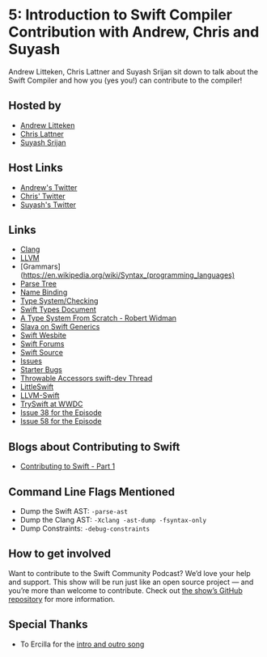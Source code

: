 # 5: Introduction to Swift Compiler Contribution with Andrew, Chris and Suyash

Andrew Litteken, Chris Lattner and Suyash Srijan sit down to talk about the Swift Compiler and how you (yes you!) can contribute to the compiler!

## Hosted by

- [Andrew Litteken](https://github.com/AndrewLitteken)
- [Chris Lattner](https://twitter.com/clattner_llvm)
- [Suyash Srijan](https://github.com/theblixguy)

## Host Links
- [Andrew's Twitter](https://twitter.com/AndrewLitteken)
- [Chris' Twitter](https://twitter.com/clattner_llvm)
- [Suyash's Twitter](https://twitter.com/suyashsrijan)

## Links

- [Clang](https://clang.llvm.org)
- [LLVM](http://llvm.org)
- [Grammars](https://en.wikipedia.org/wiki/Syntax_(programming_languages)
- [Parse Tree](https://en.wikipedia.org/wiki/Parse_tree)
- [Name Binding](https://en.wikipedia.org/wiki/Name_binding)
- [Type System/Checking](https://en.wikipedia.org/wiki/Type_system)
- [Swift Types Document](https://github.com/apple/swift/blob/master/docs/TypeChecker.rst)
- [A Type System From Scratch - Robert Widman](https://www.youtube.com/watch?v=IbjoA5xVUq0)
- [Slava on Swift Generics](https://medium.com/@slavapestov/the-secret-life-of-types-in-swift-ff83c3c000a5)
- [Swift Wesbite](https://swift.org)
- [Swift Forums](https://swift.org/community/#forums)
- [Swift Source](https://github.com/apple/swift)
- [Issues](https://bugs.swift.org/secure/Dashboard.jspa)
- [Starter Bugs](https://bugs.swift.org/issues/?jql=labels+%3D+StarterBug)
- [Throwable Accessors swift-dev Thread](https://forums.swift.org/t/throwable-accessors/20509)
- [LittleSwift](https://github.com/theblixguy/LittleSwift)
- [LLVM-Swift](https://github.com/llvm-swift/LLVMSwift)
- [TrySwift at WWDC](https://www.tryswift.co/events/2019/sanjose/)
- [Issue 38 for the Episode](https://github.com/SwiftCommunityPodcast/podcast/issues/38)
- [Issue 58 for the Episode](https://github.com/SwiftCommunityPodcast/podcast/pull/58)

## Blogs about Contributing to Swift
- [Contributing to Swift - Part 1](https://edit.theappbusiness.com/contributing-to-swift-part-1-ea19108a2a54)

## Command Line Flags Mentioned
- Dump the Swift AST: `-parse-ast`
- Dump the Clang AST: `-Xclang -ast-dump -fsyntax-only`
- Dump Constraints: `-debug-constraints`

## How to get involved

Want to contribute to the Swift Community Podcast? We’d love your help and support. This show will be run just like an open source project — and you’re more than welcome to contribute. Check out [the show’s GitHub repository](https://github.com/SwiftCommunityPodcast/podcast) for more information.

## Special Thanks
- To Ercilla for the [intro and outro song](https://github.com/SwiftCommunityPodcast/podcast/pull/35)
